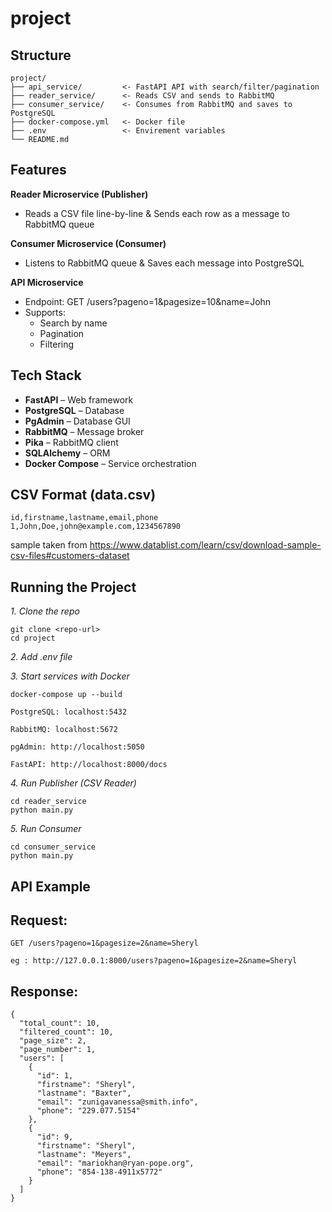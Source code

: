# project

## Structure
```
project/
├── api_service/         <- FastAPI API with search/filter/pagination
├── reader_service/      <- Reads CSV and sends to RabbitMQ
├── consumer_service/    <- Consumes from RabbitMQ and saves to PostgreSQL
├── docker-compose.yml   <- Docker file
├── .env                 <- Envirement variables
└── README.md
```

## Features
**Reader Microservice (Publisher)**
- Reads a CSV file line-by-line & Sends each row as a message to RabbitMQ queue

**Consumer Microservice (Consumer)**
- Listens to RabbitMQ queue & Saves each message into PostgreSQL

**API Microservice**
- Endpoint: GET /users?pageno=1&pagesize=10&name=John
- Supports:
    - Search by name
    - Pagination
    -  Filtering

## Tech Stack
- **FastAPI** – Web framework
- **PostgreSQL** – Database
- **PgAdmin** – Database GUI
- **RabbitMQ** – Message broker
- **Pika** – RabbitMQ client
- **SQLAlchemy** – ORM
- **Docker Compose** – Service orchestration

## CSV Format (data.csv)
```
id,firstname,lastname,email,phone
1,John,Doe,john@example.com,1234567890

```
sample taken from https://www.datablist.com/learn/csv/download-sample-csv-files#customers-dataset


## Running the Project
*1. Clone the repo*
```
git clone <repo-url>
cd project

```

*2. Add .env file*

*3. Start services with Docker*
```
docker-compose up --build

```
```
PostgreSQL: localhost:5432

RabbitMQ: localhost:5672

pgAdmin: http://localhost:5050

FastAPI: http://localhost:8000/docs

```

*4. Run Publisher (CSV Reader)*
```
cd reader_service
python main.py

```

*5. Run Consumer*
```
cd consumer_service
python main.py

```

## API Example

## Request:
```
GET /users?pageno=1&pagesize=2&name=Sheryl

eg : http://127.0.0.1:8000/users?pageno=1&pagesize=2&name=Sheryl

```

## Response:

```
{
  "total_count": 10,
  "filtered_count": 10,
  "page_size": 2,
  "page_number": 1,
  "users": [
    {
      "id": 1,
      "firstname": "Sheryl",
      "lastname": "Baxter",
      "email": "zunigavanessa@smith.info",
      "phone": "229.077.5154"
    },
    {
      "id": 9,
      "firstname": "Sheryl",
      "lastname": "Meyers",
      "email": "mariokhan@ryan-pope.org",
      "phone": "854-138-4911x5772"
    }
  ]
}
```
